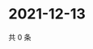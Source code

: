 # 2021-12-13

共 0 条

<!-- BEGIN WEIBO -->
<!-- 最后更新时间 Mon Dec 13 2021 18:16:08 GMT+0800 (China Standard Time) -->

<!-- END WEIBO -->
